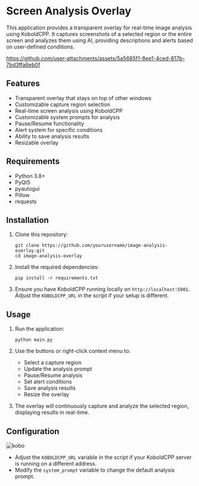 # Screen Analysis Overlay

This application provides a transparent overlay for real-time image analysis using KoboldCPP. It captures screenshots of a selected region or the entire screen and analyzes them using AI, providing descriptions and alerts based on user-defined conditions.



https://github.com/user-attachments/assets/5a5685f1-8ee1-4ced-817b-7bd3ffa6eb0f




## Features

- Transparent overlay that stays on top of other windows
- Customizable capture region selection
- Real-time screen analysis using KoboldCPP
- Customizable system prompts for analysis
- Pause/Resume functionality
- Alert system for specific conditions
- Ability to save analysis results
- Resizable overlay

## Requirements

- Python 3.8+
- PyQt5
- pyautogui
- Pillow
- requests

## Installation

1. Clone this repository:
   ```
   git clone https://github.com/yourusername/image-analysis-overlay.git
   cd image-analysis-overlay
   ```

2. Install the required dependencies:
   ```
   pip install -r requirements.txt
   ```

3. Ensure you have KoboldCPP running locally on `http://localhost:5001`. Adjust the `KOBOLDCPP_URL` in the script if your setup is different.

## Usage

1. Run the application:
   ```
   python main.py
   ```

2. Use the buttons or right-click context menu to:
   - Select a capture region
   - Update the analysis prompt
   - Pause/Resume analysis
   - Set alert conditions
   - Save analysis results
   - Resize the overlay

3. The overlay will continuously capture and analyze the selected region, displaying results in real-time.

## Configuration
![kobo](https://github.com/user-attachments/assets/c8781ff4-b7c5-47a4-b72e-84da4a5e3ea2)

- Adjust the `KOBOLDCPP_URL` variable in the script if your KoboldCPP server is running on a different address.
- Modify the `system_prompt` variable to change the default analysis prompt.



